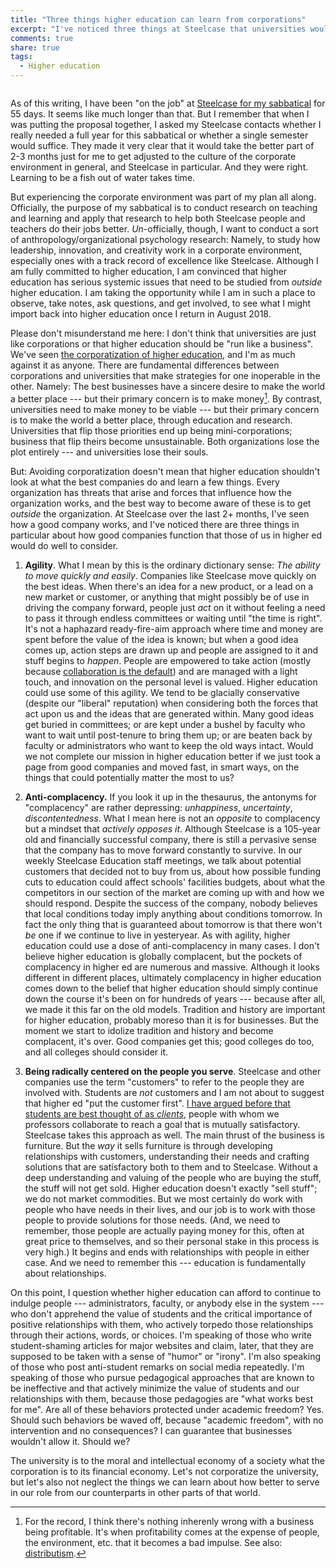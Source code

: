 ```yaml
---
title: "Three things higher education can learn from corporations"
excerpt: "I've noticed three things at Steelcase that universities would do well to think about."
comments: true
share: true
tags:
  - Higher education
---
```


<img src="{{ site.url }}{{ site.baseurl }}/assets/images/2017-10-31/workcafe.jpg" alt="" class="full"> 


As of this writing, I have been "on the job" at [Steelcase for my sabbatical](http://rtalbert.org/sabbatical/) for 55 days. It seems like much longer than that. But I remember that when I was putting the proposal together, I asked my Steelcase contacts whether I really needed a full year for this sabbatical or whether a single semester would suffice. They made it very clear that it would take the better part of 2-3 months just for me to get adjusted to the culture of the corporate environment in general, and Steelcase in particular. And they were right. Learning to be a fish out of water takes time. 

But experiencing the corporate environment was part of my plan all along. Officially, the purpose of my sabbatical is to conduct research on teaching and learning and apply that research to help both Steelcase people and teachers do their jobs better. _Un_-officially, though, I want to conduct a sort of anthropology/organizational psychology research: Namely, to study how leadership, innovation, and creativity work in a corporate environment, especially ones with a track record of excellence like Steelcase. Although I am fully committed to higher education, I am convinced that higher education has serious systemic issues that need to be studied from  _outside_ higher education. I am taking the opportunity while I am in such a place to observe, take notes, ask questions, and get involved, to see what I might import back into higher education once I return in August 2018. 

Please don't misunderstand me here: I don't think that universities are just like corporations or that higher education should be "run like a business". We've seen [the corporatization of higher education](https://www.insidehighered.com/blogs/stratedgy/bemoaning-corporatization-higher-education), and I'm as much against it as anyone. There are fundamental differences between corporations and universities that make strategies for one inoperable in the other. Namely: The best businesses have a sincere desire to make the world a better place --- but their primary concern is to make money[^1]. By contrast, universities need to make money to be viable --- but their primary concern is to make the world a better place, through education and research. Universities that flip those priorities end up being mini-corporations; business that flip theirs become unsustainable. Both organizations lose the plot entirely --- and universities lose their souls. 

[^1]: For the record, I think there's nothing inherenly wrong with a business being profitable. It's when profitability comes at the expense of people, the environment, etc. that it becomes a bad impulse. See also: [distributism](https://en.wikipedia.org/wiki/Distributism). 

But: Avoiding corporatization doesn't mean that higher education shouldn't look at what the best companies do and learn a few things. Every organization has threats that arise and forces that influence how the organization works, and the best way to become aware of these is to get _outside_ the organization. At Steelcase over the last 2+ months, I've seen how a good company works, and I've noticed there are three things in particular about how good companies function that those of us in higher ed would do well to consider. 

1. __Agility__. What I mean by this is the ordinary dictionary sense: _The ability to move quickly and easily_. Companies like Steelcase move quickly on the best ideas. When there's an idea for a new product, or a lead on a new market or customer, or anything that might possibly be of use in driving the company forward, people just _act_ on it without feeling a need to pass it through endless committees or waiting until "the time is right". It's not a haphazard ready-fire-aim approach where time and money are spent before the value of the idea is known; but when a good idea comes up, action steps are drawn up and people are assigned to it and stuff begins to _happen_. People are empowered to take action (mostly because [collaboration is the default](http://rtalbert.org/sabbatical-report-week-5/)) and are managed with a light touch, and innovation on the personal level is valued. Higher education could use some of this agility. We tend to be glacially conservative (despite our "liberal" reputation) when considering both the forces that act upon us and the ideas that are generated within. Many good ideas get buried in committees; or are kept under a bushel by faculty who want to wait until post-tenure to bring them up; or are beaten back by faculty or administrators who want to keep the old ways intact. Would we not complete our mission in higher education better if we just took a page from good companies and moved fast, in smart ways, on the things that could potentially matter the most to us?

2. __Anti-complacency.__ If you look it up in the thesaurus, the antonyms for "complacency" are rather depressing: _unhappiness_, _uncertainty_, _discontentedness_. What I mean here is not an _opposite_ to complacency but a mindset that _actively opposes it_. Although Steelcase is a 105-year old and financially successful company, there is still a pervasive sense that the company has to move forward constantly to survive. In our weekly Steelcase Education staff meetings, we talk about potential customers that decided not to buy from us, about how possible funding cuts to education could affect schools' facilities budgets, about what the competitors in our section of the market are coming up with and how we should respond. Despite the success of the company, nobody believes that local conditions today imply anything about conditions tomorrow. In fact the only thing that is guaranteed about tomorrow is that there won't _be_ one if we continue to live in yesteryear. As with agility, higher education could use a dose of anti-complacency in many cases. I don't believe higher education is globally complacent, but the pockets of complacency in higher ed are numerous and massive. Although it looks different in different places, ultimately complacency in higher education comes down to the belief that higher education should simply continue down the course it's been on for hundreds of years --- because after all, we made it this far on the old models. Tradition and history are important for higher education, probably moreso than it is for businesses. But the moment we start to idolize tradition and history and become complacent, it's over. Good companies get this; good colleges do too, and all colleges should consider it. 

3. __Being radically centered on the people you serve__. Steelcase and other companies use the term "customers" to refer to the people they are involved with. Students are _not_ customers and I am not about to suggest that higher ed "put the customer first". [I have argued before that students are best thought of as _clients_](http://www.chronicle.com/blognetwork/castingoutnines/2014/07/25/clients-not-customers/), people with whom we professors collaborate to reach a goal that is mutually satisfactory. Steelcase takes this approach as well. The main thrust of the business is furniture. But the _way_ it sells furniture is through developing relationships with customers, understanding their needs and crafting solutions that are satisfactory both to them and to Steelcase. Without a deep understanding and valuing of the people who are buying the stuff, the stuff will not get sold. Higher education doesn't exactly "sell stuff"; we do not market commodities. But we most certainly do work with people who have needs in their lives, and our job is to work with those people to provide solutions for those needs. (And, we need to remember, those people are actually paying money for this, often at great price to themselves, and so their personal stake in this process is very high.) It begins and ends with relationships with people in either case. And we need to remember this --- education is fundamentally about relationships. 

On this point, I question whether higher education can afford to continue to indulge people --- administrators, faculty, or anybody else in the system --- who don't apprehend the value of students and the critical importance of positive relationships with them, who actively torpedo those relationships through their actions, words, or choices. I'm speaking of those who write student-shaming articles for major websites and claim, later, that they are supposed to be taken with a sense of "humor" or "irony". I'm also speaking of those who post anti-student remarks on social media repeatedly. I'm speaking of those who pursue pedagogical approaches that are known to be ineffective and that actively minimize the value of students and our relationships with them, because those pedagogies are "what works best for me". Are all of these behaviors protected under academic freedom? Yes. Should such behaviors be waved off, because "academic freedom", with no intervention and no consequences? I can guarantee that businesses wouldn't allow it. Should we? 

The university is to the moral and intellectual economy of a society what the corporation is to its financial economy. Let's not corporatize the university, but let's also not neglect the things we can learn about how better to serve in our role from our counterparts in other parts of that world. 
